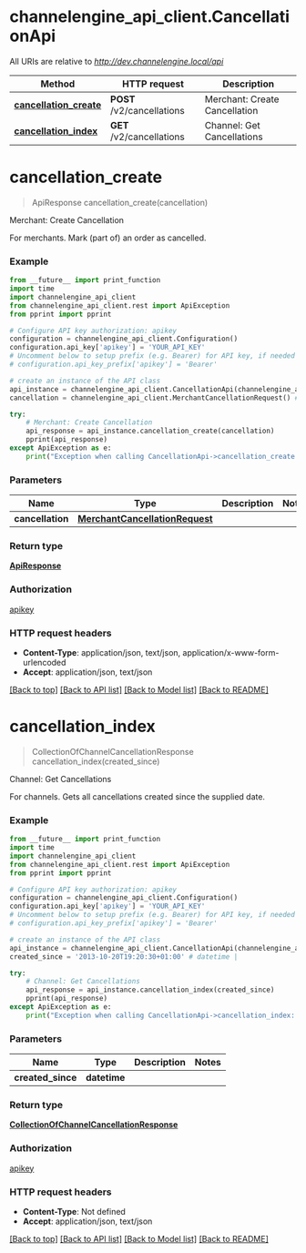 # channelengine_api_client.CancellationApi

All URIs are relative to *http://dev.channelengine.local/api*

Method | HTTP request | Description
------------- | ------------- | -------------
[**cancellation_create**](CancellationApi.md#cancellation_create) | **POST** /v2/cancellations | Merchant: Create Cancellation
[**cancellation_index**](CancellationApi.md#cancellation_index) | **GET** /v2/cancellations | Channel: Get Cancellations


# **cancellation_create**
> ApiResponse cancellation_create(cancellation)

Merchant: Create Cancellation

For merchants.    Mark (part of) an order as cancelled.

### Example 
```python
from __future__ import print_function
import time
import channelengine_api_client
from channelengine_api_client.rest import ApiException
from pprint import pprint

# Configure API key authorization: apikey
configuration = channelengine_api_client.Configuration()
configuration.api_key['apikey'] = 'YOUR_API_KEY'
# Uncomment below to setup prefix (e.g. Bearer) for API key, if needed
# configuration.api_key_prefix['apikey'] = 'Bearer'

# create an instance of the API class
api_instance = channelengine_api_client.CancellationApi(channelengine_api_client.ApiClient(configuration))
cancellation = channelengine_api_client.MerchantCancellationRequest() # MerchantCancellationRequest | 

try: 
    # Merchant: Create Cancellation
    api_response = api_instance.cancellation_create(cancellation)
    pprint(api_response)
except ApiException as e:
    print("Exception when calling CancellationApi->cancellation_create: %s\n" % e)
```

### Parameters

Name | Type | Description  | Notes
------------- | ------------- | ------------- | -------------
 **cancellation** | [**MerchantCancellationRequest**](MerchantCancellationRequest.md)|  | 

### Return type

[**ApiResponse**](ApiResponse.md)

### Authorization

[apikey](../README.md#apikey)

### HTTP request headers

 - **Content-Type**: application/json, text/json, application/x-www-form-urlencoded
 - **Accept**: application/json, text/json

[[Back to top]](#) [[Back to API list]](../README.md#documentation-for-api-endpoints) [[Back to Model list]](../README.md#documentation-for-models) [[Back to README]](../README.md)

# **cancellation_index**
> CollectionOfChannelCancellationResponse cancellation_index(created_since)

Channel: Get Cancellations

For channels.    Gets all cancellations created since the supplied date.

### Example 
```python
from __future__ import print_function
import time
import channelengine_api_client
from channelengine_api_client.rest import ApiException
from pprint import pprint

# Configure API key authorization: apikey
configuration = channelengine_api_client.Configuration()
configuration.api_key['apikey'] = 'YOUR_API_KEY'
# Uncomment below to setup prefix (e.g. Bearer) for API key, if needed
# configuration.api_key_prefix['apikey'] = 'Bearer'

# create an instance of the API class
api_instance = channelengine_api_client.CancellationApi(channelengine_api_client.ApiClient(configuration))
created_since = '2013-10-20T19:20:30+01:00' # datetime | 

try: 
    # Channel: Get Cancellations
    api_response = api_instance.cancellation_index(created_since)
    pprint(api_response)
except ApiException as e:
    print("Exception when calling CancellationApi->cancellation_index: %s\n" % e)
```

### Parameters

Name | Type | Description  | Notes
------------- | ------------- | ------------- | -------------
 **created_since** | **datetime**|  | 

### Return type

[**CollectionOfChannelCancellationResponse**](CollectionOfChannelCancellationResponse.md)

### Authorization

[apikey](../README.md#apikey)

### HTTP request headers

 - **Content-Type**: Not defined
 - **Accept**: application/json, text/json

[[Back to top]](#) [[Back to API list]](../README.md#documentation-for-api-endpoints) [[Back to Model list]](../README.md#documentation-for-models) [[Back to README]](../README.md)

